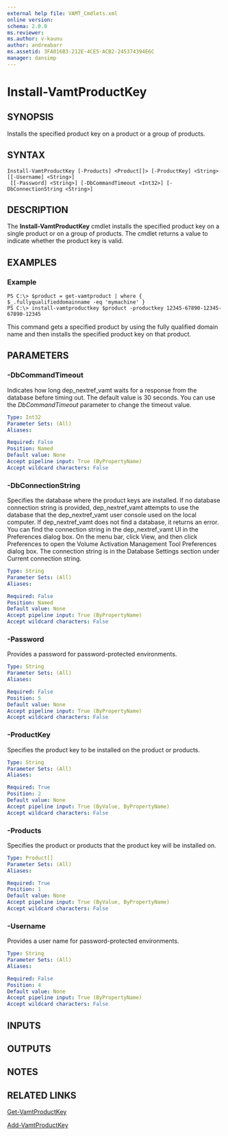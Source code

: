 ```yaml
---
external help file: VAMT_Cmdlets.xml
online version: 
schema: 2.0.0
ms.reviewer:
ms.author: v-kaunu
author: andreabarr
ms.assetid: 3FA016B3-212E-4CE5-ACB2-245374394E6C
manager: dansimp
---
```


# Install-VamtProductKey

## SYNOPSIS
Installs the specified product key on a product or a group of products.

## SYNTAX

```
Install-VamtProductKey [-Products] <Product[]> [-ProductKey] <String> [[-Username] <String>]
 [[-Password] <String>] [-DbCommandTimeout <Int32>] [-DbConnectionString <String>]
```

## DESCRIPTION
The **Install-VamtProductKey** cmdlet installs the specified product key on a single product or on a group of products.
The cmdlet returns a value to indicate whether the product key is valid.

## EXAMPLES

### Example
```
PS C:\> $product = get-vamtproduct | where { $_.fullyqualifieddomainname -eq 'mymachine' }
PS C:\> install-vamtproductkey $product -productkey 12345-67890-12345-67890-12345
```

This command gets a specified product by using the fully qualified domain name and then installs the specified product key on that product.

## PARAMETERS

### -DbCommandTimeout
Indicates how long dep_nextref_vamt waits for a response from the database before timing out.
The default value is 30 seconds.
You can use the *DbCommandTimeout* parameter to change the timeout value.

```yaml
Type: Int32
Parameter Sets: (All)
Aliases: 

Required: False
Position: Named
Default value: None
Accept pipeline input: True (ByPropertyName)
Accept wildcard characters: False
```

### -DbConnectionString
Specifies the database where the product keys are installed.
If no database connection string is provided, dep_nextref_vamt attempts to use the database that the dep_nextref_vamt user console used on the local computer.
If dep_nextref_vamt does not find a database, it returns an error.
You can find the connection string in the dep_nextref_vamt UI in the Preferences dialog box.
On the menu bar, click View, and then click Preferences to open the Volume Activation Management Tool Preferences dialog box.
The connection string is in the Database Settings section under Current connection string.

```yaml
Type: String
Parameter Sets: (All)
Aliases: 

Required: False
Position: Named
Default value: None
Accept pipeline input: True (ByPropertyName)
Accept wildcard characters: False
```

### -Password
Provides a password for password-protected environments.

```yaml
Type: String
Parameter Sets: (All)
Aliases: 

Required: False
Position: 5
Default value: None
Accept pipeline input: True (ByPropertyName)
Accept wildcard characters: False
```

### -ProductKey
Specifies the product key to be installed on the product or products.

```yaml
Type: String
Parameter Sets: (All)
Aliases: 

Required: True
Position: 2
Default value: None
Accept pipeline input: True (ByValue, ByPropertyName)
Accept wildcard characters: False
```

### -Products
Specifies the product or products that the product key will be installed on.

```yaml
Type: Product[]
Parameter Sets: (All)
Aliases: 

Required: True
Position: 1
Default value: None
Accept pipeline input: True (ByValue, ByPropertyName)
Accept wildcard characters: False
```

### -Username
Provides a user name for password-protected environments.

```yaml
Type: String
Parameter Sets: (All)
Aliases: 

Required: False
Position: 4
Default value: None
Accept pipeline input: True (ByPropertyName)
Accept wildcard characters: False
```

## INPUTS

## OUTPUTS

## NOTES

## RELATED LINKS

[Get-VamtProductKey](./Get-VamtProductKey.md)

[Add-VamtProductKey](./Add-VamtProductKey.md)


